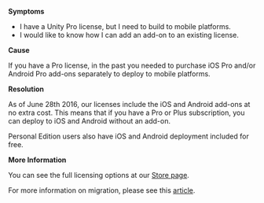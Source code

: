 
        

**Symptoms** 

*   I have a Unity Pro license, but I need to build to mobile platforms.
*   I would like to know how I can add an add-on to an existing license.

**Cause** 

If you have a Pro license, in the past you needed to purchase iOS Pro and/or Android Pro add-ons separately to deploy to mobile platforms.

**Resolution** 

As of June 28th 2016, our licenses include the iOS and Android add-ons at no extra cost. This means that if you have a Pro or Plus subscription, you can deploy to iOS and Android without an add-on.

Personal Edition users also have iOS and Android deployment included for free.

**More Information** 

You can see the full licensing options at our [Store page](https://store.unity.com/).

For more information on migration, please see this [article](https://support.unity3d.com/hc/en-us/articles/210621663-When-will-I-be-able-to-switch-to-the-new-subscription-).

      